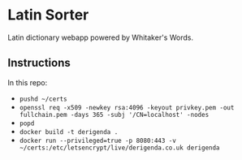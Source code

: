 # Latin Sorter

Latin dictionary webapp powered by Whitaker's Words.

## Instructions

In this repo:

- `pushd ~/certs`
- `openssl req -x509 -newkey rsa:4096 -keyout privkey.pem -out fullchain.pem -days 365 -subj '/CN=localhost' -nodes`
- `popd`
- `docker build -t derigenda .`
- `docker run --privileged=true -p 8080:443 -v ~/certs:/etc/letsencrypt/live/derigenda.co.uk derigenda`